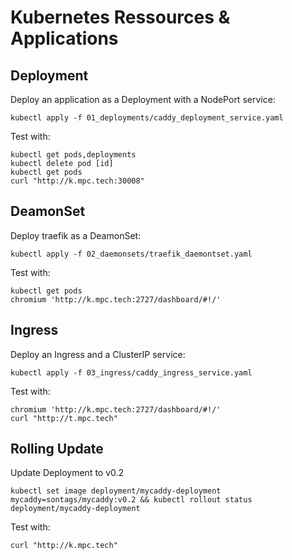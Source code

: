 # Kubernetes Ressources & Applications

## Deployment

Deploy an application as a Deployment with a NodePort service:

```
kubectl apply -f 01_deployments/caddy_deployment_service.yaml
```

Test with:

```
kubectl get pods,deployments
kubectl delete pod [id]
kubectl get pods
curl "http://k.mpc.tech:30008"
```

## DeamonSet

Deploy traefik as a DeamonSet:

```
kubectl apply -f 02_daemonsets/traefik_daemontset.yaml
```

Test with:

```
kubectl get pods
chromium 'http://k.mpc.tech:2727/dashboard/#!/'
```

## Ingress

Deploy an Ingress and a ClusterIP service:

```
kubectl apply -f 03_ingress/caddy_ingress_service.yaml
```

Test with:

```
chromium 'http://k.mpc.tech:2727/dashboard/#!/'
curl "http://t.mpc.tech"
```

## Rolling Update

Update Deployment to v0.2

```
kubectl set image deployment/mycaddy-deployment mycaddy=sontags/mycaddy:v0.2 && kubectl rollout status deployment/mycaddy-deployment
```

Test with:

```
curl "http://k.mpc.tech"
```

